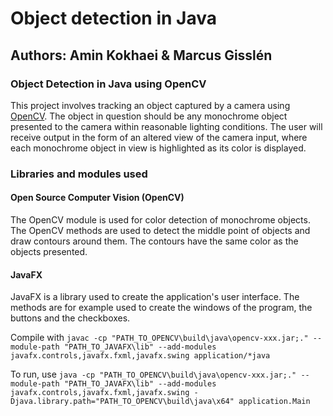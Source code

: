 # Object detection in Java

## Authors: Amin Kokhaei & Marcus Gisslén
### Object Detection in Java using OpenCV
This project involves tracking an object captured by a camera using [OpenCV](https://opencv.org/).
The object in question should be any monochrome object presented to the camera within reasonable
lighting conditions. The user will receive output in the form of an altered view of the camera
input, where each monochrome object in view is highlighted as its color is displayed.

### Libraries and modules used
#### Open Source Computer Vision (OpenCV)
The OpenCV module is used for color detection of monochrome objects. The OpenCV methods are used to detect the middle point of objects and draw contours around them. The contours have the same color as the objects presented.

#### JavaFX
JavaFX is a library used to create the application's user interface. The methods are for example used to create the windows of the program, the buttons and the checkboxes.

Compile with
`javac -cp "PATH_TO_OPENCV\build\java\opencv-xxx.jar;." --module-path "PATH_TO_JAVAFX\lib" --add-modules javafx.controls,javafx.fxml,javafx.swing application/*java`

To run, use
`java -cp "PATH_TO_OPENCV\build\java\opencv-xxx.jar;." --module-path "PATH_TO_JAVAFX\lib" --add-modules javafx.controls,javafx.fxml,javafx.swing -Djava.library.path="PATH_TO_OPENCV\build\java\x64" application.Main`
